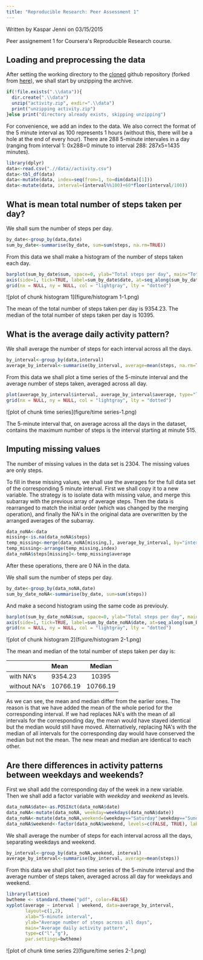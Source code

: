 ```yaml
---
title: "Reproducible Research: Peer Assessment 1"
---
```

Written by Kaspar Jenni on 03/15/2015

Peer assignement 1 for Coursera's Reproducible Research course.

## Loading and preprocessing the data

After setting the working directory to the [cloned](https://github.com/kasparjenni/RepData_PeerAssessment1) github repository (forked from [here](http://github.com/rdpeng/RepData_PeerAssessment1)), we shall start by unzipping the archive.


```r
if(!file.exists(".\\data")){
  dir.create(".\\data")
  unzip("activity.zip", exdir=".\\data")
  print("unzipping activity.zip")
}else print("directory already exists, skipping unzipping")
```

For convenience, we add an index to the data. We also correct the format of the 5 minute interval as 100 represents 1 hours (without this, there will be a hole at the end of every hour). There are 288 5-minute intervales in a day (ranging from interval 1: 0x288=0 minute to interval 288: 287x5=1435 minutes).


```r
library(dplyr)
data<-read.csv(".//data//activity.csv")
data<-tbl_df(data)
data<-mutate(data, index=seq(from=1, to=dim(data)[1]))
data<-mutate(data, interval=(interval%%100)+60*floor(interval/100))
```

## What is mean total number of steps taken per day?

We shall sum the number of steps per day. 

```r
by_date<-group_by(data,date)
sum_by_date<-summarise(by_date, sum=sum(steps, na.rm=TRUE))
```

From this data we shall make a histogram of the number of steps taken each day.

```r
barplot(sum_by_date$sum, space=0, ylab="Total steps per day", main="Total number of steps taken each day")
axis(side=1, tick=TRUE, label=sum_by_date$date, at=seq_along(sum_by_date$date))
grid(nx = NULL, ny = NULL, col = "lightgray", lty = "dotted")
```

![plot of chunk histogram 1](figure/histogram 1-1.png) 

The mean of the total number of steps taken per day is 9354.23.
The median of the total number of steps taken per day is 10395.

## What is the average daily activity pattern?

We shall average the number of steps for each interval across all the days.

```r
by_interval<-group_by(data,interval)
average_by_interval<-summarise(by_interval, average=mean(steps, na.rm=TRUE))
```

From this data we shall plot a time series of the 5-minute interval and the average number of steps taken, averaged across all day.


```r
plot(average_by_interval$interval, average_by_interval$average, type="l", xlab="5-minute interval", ylab="Average number of steps across all days", main="Average daily activity pattern")
grid(nx = NULL, ny = NULL, col = "lightgray", lty = "dotted")
```

![plot of chunk time series](figure/time series-1.png) 

The 5-minute interval that, on average across all the days in the dataset, contains the maximum number of steps is the interval starting at minute 515.

## Imputing missing values

The number of missing values in the data set is 2304. The missing values are only steps. 

To fill in these missing values, we shall use the averages for the full data set of the corresponding 5 minute interval.
First we shall copy it to a new variable. The strategy is to isolate data with missing value, and merge this subarray with the previous array of average steps.  Then the data is rearranged to match the initial order (which was changed by the merging operation), and finally the NA's in the original data are overwritten by the arranged averages of the subarray.


```r
data_noNA<-data
missing<-is.na(data_noNA$steps)
temp_missing<-merge(data_noNA[missing,], average_by_interval, by="interval")
temp_missing<-arrange(temp_missing,index)
data_noNA$steps[missing]<-temp_missing$average
```

After these operations, there are 0 NA in the data.

We shall sum the number of steps per day.

```r
by_date<-group_by(data_noNA,date)
sum_by_date_noNA<-summarise(by_date, sum=sum(steps))
```

And make a second histogram using the same code as previouly.

```r
barplot(sum_by_date_noNA$sum, space=0, ylab="Total steps per day", main="Total number of steps taken each day,\nNA's replaced by interval averages")
axis(side=1, tick=TRUE, label=sum_by_date_noNA$date, at=seq_along(sum_by_date_noNA$date))
grid(nx = NULL, ny = NULL, col = "lightgray", lty = "dotted")
```

![plot of chunk histogram 2](figure/histogram 2-1.png) 

The mean and median of the total number of steps taken per day is:  

| |Mean | Median |
|:--- |:---- |:----:|
|with NA's| 9354.23 | 10395 |
|without NA's| 10766.19 | 10766.19 |

As we can see, the mean and median differ from the earlier ones. The reason is that we have added the mean of the whole period for the corresponding interval. If we had replaces NA's with the mean of all intervals for the corresponding day, the mean would have stayed identical but the median would still have moved. Alternatively, replacing NA's with the median of all intervals for the corresponding day would have conserved the median but not the mean. The new mean and median are identical to each other.

## Are there differences in activity patterns between weekdays and weekends?

First we shall add the corresponding day of the week in a new variable. Then we shall add a factor variable with *weekday* and *weekend* as levels.

```r
data_noNA$date<-as.POSIXct(data_noNA$date)
data_noNA<-mutate(data_noNA, weekday=weekdays(data_noNA$date))
data_noNA<-mutate(data_noNA,weekend=(weekday=="Saturday"|weekday=="Sunday"))
data_noNA$weekend<-factor(data_noNA$weekend, levels=c(FALSE, TRUE), labels=c("weekday", "weekend"))
```

We shall average the number of steps for each interval across all the days, separating weekdays and weekend.


```r
by_interval<-group_by(data_noNA,weekend, interval)
average_by_interval<-summarise(by_interval, average=mean(steps))
```

From this data we shall plot two time series of the 5-minute interval and the average number of steps taken, averaged across all day for weekdays and weekend.


```r
library(lattice)
bwtheme <- standard.theme("pdf", color=FALSE)
xyplot(average ~ interval | weekend, data=average_by_interval, 
       layout=c(1,2), 
       xlab="5-minute interval", 
       ylab="Average number of steps across all days", 
       main="Average daily activity pattern",
       type=c("l","g"),
       par.settings=bwtheme)       
```

![plot of chunk time series 2](figure/time series 2-1.png) 
